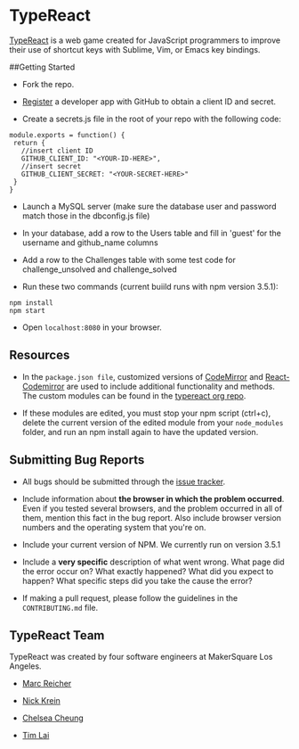 # TypeReact

[TypeReact](typereact.com) is a web game created for JavaScript programmers to improve their use of shortcut keys with Sublime, Vim, or Emacs key bindings.

##Getting Started
* Fork the repo.

* [Register](https://github.com/settings/applications/new) a developer app with GitHub to obtain a client ID and secret.

* Create a secrets.js file in the root of your repo with the following code:
```
module.exports = function() {
 return {
   //insert client ID
   GITHUB_CLIENT_ID: "<YOUR-ID-HERE>",
   //insert secret
   GITHUB_CLIENT_SECRET: "<YOUR-SECRET-HERE>"
 }
}
```
* Launch a MySQL server (make sure the database user and password match those in the dbconfig.js file)

* In your database, add a row to the Users table and fill in 'guest' for the username and github_name columns

* Add a row to the Challenges table with some test code for challenge_unsolved and challenge_solved

* Run these two commands (current buiild runs with npm version 3.5.1):
```
npm install
npm start
```
* Open ```localhost:8080``` in your browser.

## Resources
* In the ```package.json file```, customized versions of [CodeMirror](https://github.com/codemirror/codemirror) and [React-Codemirror](https://github.com/JedWatson/react-codemirror) are used to include additional functionality and methods. The custom modules can be found in the [typereact org repo](https://github.com/typereact).

* If these modules are edited, you must stop your npm script (ctrl+c), delete the current version of the edited module from your ```node_modules``` folder, and run an npm install again to have the updated version.

## Submitting Bug Reports

* All bugs should be submitted through the [issue tracker](https://github.com/typereact/typereact/issues).

* Include information about **the browser in which the problem occurred**. Even
  if you tested several browsers, and the problem occurred in all of them,
  mention this fact in the bug report. Also include browser version numbers and
  the operating system that you're on.

* Include your current version of NPM. We currently run on version 3.5.1

* Include a **very specific** description of what went wrong. What page did the error occur on? What exactly happened? What did you expect to happen? What specific steps did you take the cause the error? 

* If making a pull request, please follow the guidelines in the ```CONTRIBUTING.md``` file.

## TypeReact Team
TypeReact was created by four software engineers at MakerSquare Los Angeles.
* [Marc Reicher](https://github.com/marcreicher)

* [Nick Krein](https://github.com/nkreinmusic)

* [Chelsea Cheung](https://github.com/chelseatcheung)

* [Tim Lai](https://github.com/tim-lai)
